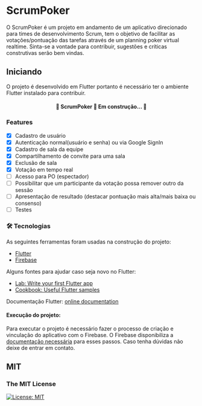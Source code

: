 # ScrumPoker

O ScrumPoker é um projeto em andamento de um aplicativo direcionado para times de desenvolvimento Scrum, tem o objetivo de facilitar as votações/pontuação das tarefas através de um planning poker virtual realtime.
Sinta-se a vontade para contribuir, sugestões e críticas construtivas serão bem vindas.

## Iniciando

O projeto é desenvolvido em Flutter portanto é necessário ter o ambiente Flutter instalado para contribuir.

<h4 align="center"> 
	🚧  ScrumPoker 🚀 Em construção...  🚧
</h4>

### Features
- [x] Cadastro de usuário
- [x] Autenticação normal(usuário e senha) ou via Google SignIn
- [x] Cadastro de sala da equipe
- [x] Compartilhamento de convite para uma sala
- [x] Exclusão de sala
- [x] Votação em tempo real
- [ ] Acesso para PO (espectador)
- [ ] Possibilitar que um participante da votação possa remover outro da sessão
- [ ] Apresentação de resultado (destacar pontuação mais alta/mais baixa ou consenso)
- [ ] Testes

### 🛠 Tecnologias
As seguintes ferramentas foram usadas na construção do projeto:
- [Flutter](https://flutter.dev/)
- [Firebase](https://firebase.google.com/?hl=pt-br)

Alguns fontes para ajudar caso seja novo no Flutter:
- [Lab: Write your first Flutter app](https://flutter.dev/docs/get-started/codelab)
- [Cookbook: Useful Flutter samples](https://flutter.dev/docs/cookbook)

Documentação Flutter:
[online documentation](https://flutter.dev/docs)

#### Execução do projeto:
Para executar o projeto é necessário fazer o processo de criação e vinculação do aplicativo com o Firebase. O Firebase disponibiliza a [documentação necessária](https://firebase.google.com/docs/flutter/setup?hl=pt&platform=Android) para esses passos.
Caso tenha dúvidas não deixe de entrar em contato.

## MIT
### The MIT License
[![License: MIT](https://img.shields.io/badge/License-MIT-yellow.svg)](https://opensource.org/licenses/MIT)  

